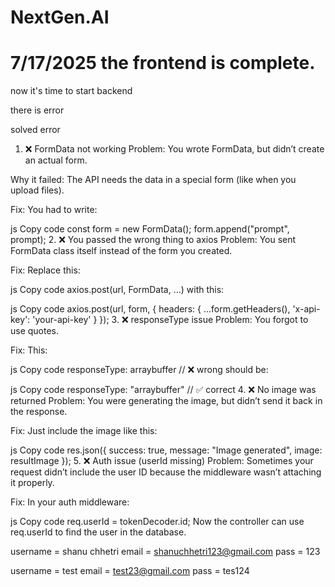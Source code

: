 # NextGen.AI

# 7/17/2025 the frontend is complete.

now it's time to start backend

there is error

solved error

<!--


{
  "name": "Shanu",
  "email": "shanu@example.com",
  "password": "myStrongPassword123"
}


-->

1. ❌ FormData not working
   Problem: You wrote FormData, but didn’t create an actual form.

Why it failed: The API needs the data in a special form (like when you upload files).

Fix: You had to write:

js
Copy code
const form = new FormData();
form.append("prompt", prompt); 2. ❌ You passed the wrong thing to axios
Problem: You sent FormData class itself instead of the form you created.

Fix: Replace this:

js
Copy code
axios.post(url, FormData, ...)
with this:

js
Copy code
axios.post(url, form, {
headers: {
...form.getHeaders(),
'x-api-key': 'your-api-key'
}
}); 3. ❌ responseType issue
Problem: You forgot to use quotes.

Fix: This:

js
Copy code
responseType: arraybuffer // ❌ wrong
should be:

js
Copy code
responseType: "arraybuffer" // ✅ correct 4. ❌ No image was returned
Problem: You were generating the image, but didn’t send it back in the response.

Fix: Just include the image like this:

js
Copy code
res.json({
success: true,
message: "Image generated",
image: resultImage
}); 5. ❌ Auth issue (userId missing)
Problem: Sometimes your request didn’t include the user ID because the middleware wasn’t attaching it properly.

Fix: In your auth middleware:

js
Copy code
req.userId = tokenDecoder.id;
Now the controller can use req.userId to find the user in the database.


username = shanu chhetri 
email = shanuchhetri123@gmail.com
pass = 123

username = test 
email = test23@gmail.com
pass = tes124